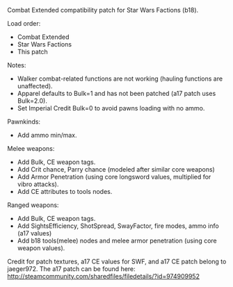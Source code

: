 Combat Extended compatibility patch for Star Wars Factions (b18).

Load order:
- Combat Extended
- Star Wars Factions
- This patch

Notes:
- Walker combat-related functions are not working (hauling functions are unaffected).
- Apparel defaults to Bulk=1 and has not been patched (a17 patch uses Bulk=2.0).
- Set Imperial Credit Bulk=0 to avoid pawns loading with no ammo.

Pawnkinds:
- Add ammo min/max.

Melee weapons:
- Add Bulk, CE weapon tags.
- Add Crit chance, Parry chance (modeled after similar core weapons)
- Add Armor Penetration (using core longsword values, multiplied for vibro attacks).
- Add CE attributes to tools nodes.

Ranged weapons:
- Add Bulk, CE weapon tags.
- Add SightsEfficiency, ShotSpread, SwayFactor, fire modes, ammo info (a17 values)
- Add b18 tools(melee) nodes and melee armor penetration (using core weapon values).

Credit for patch textures, a17 CE values for SWF, and a17 CE patch belong to jaeger972.
The a17 patch can be found here:
  http://steamcommunity.com/sharedfiles/filedetails/?id=974909952
